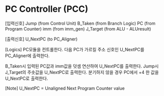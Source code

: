 # PC Controller (PCC)

[입력신호]
Jump        (from Control Unit)
B_Taken     (from Branch Logic)
PC          (from Program Counter)
imm         (from imm_gen)
J_Target    (from ALU - ALUresult)

[출력신호]
U_NextPC    (to PC_Aligner)

[Logics]
PC모듈을 컨트롤한다. 
다음 PC가 가르킬 주소 신호인 U_NextPC를 PC_Aligner에 출력한다.

B_Taken시 입력된 PC값과 imm값을 덧셈 연산하여 U_NextPC를 출력한다.
Jump시 J_Target의 주솟값을 U_NextPC로 출력한다.
분기하지 않을 경우 PC에서 +4 한 값을 U_NextPC로 출력한다.

[Note]
U_NextPC = Unaligned Next Program Counter value